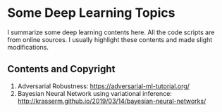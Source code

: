 # Some Deep Learning Topics

I summarize some deep learning contents here. All the code scripts are from online sources. I usually highlight these contents and made slight modifications.

## Contents and Copyright
1. Adversarial Robustness: https://adversarial-ml-tutorial.org/
2. Bayesian Neural Network using variational inference: http://krasserm.github.io/2019/03/14/bayesian-neural-networks/
